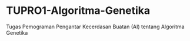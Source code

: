 # TUPRO1-Algoritma-Genetika
Tugas Pemograman Pengantar Kecerdasan Buatan (AI) tentang Algoritma Genetika
